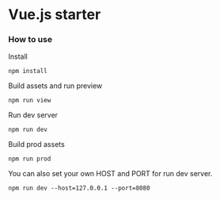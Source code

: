 # Vue.js starter

### How to use


Install
```
npm install
```

Build assets and run preview
```
npm run view
```

Run dev server
```
npm run dev
```

Build prod assets
```
npm run prod
```

You can also set your own HOST and PORT for run dev server.
```
npm run dev --host=127.0.0.1 --port=8080
```
